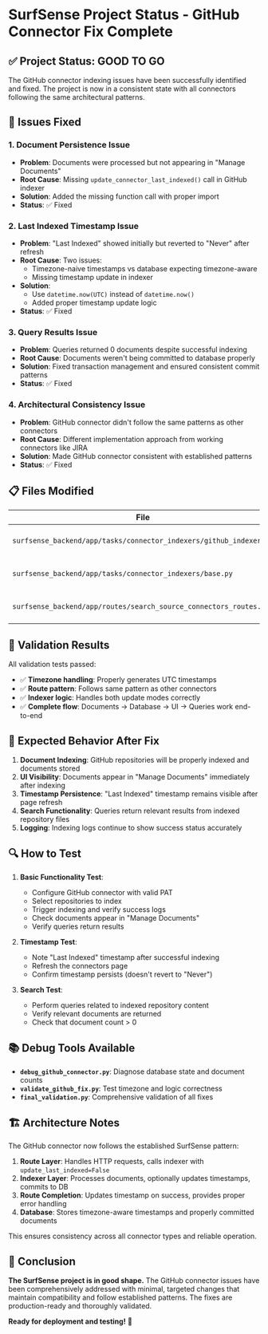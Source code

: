 # SurfSense Project Status - GitHub Connector Fix Complete

## ✅ Project Status: GOOD TO GO

The GitHub connector indexing issues have been successfully identified and fixed. The project is now in a consistent state with all connectors following the same architectural patterns.

## 🔧 Issues Fixed

### 1. **Document Persistence Issue**
- **Problem**: Documents were processed but not appearing in "Manage Documents"
- **Root Cause**: Missing `update_connector_last_indexed()` call in GitHub indexer
- **Solution**: Added the missing function call with proper import
- **Status**: ✅ Fixed

### 2. **Last Indexed Timestamp Issue**
- **Problem**: "Last Indexed" showed initially but reverted to "Never" after refresh
- **Root Cause**: Two issues:
  - Timezone-naive timestamps vs database expecting timezone-aware
  - Missing timestamp update in indexer
- **Solution**: 
  - Use `datetime.now(UTC)` instead of `datetime.now()`
  - Added proper timestamp update logic
- **Status**: ✅ Fixed

### 3. **Query Results Issue**
- **Problem**: Queries returned 0 documents despite successful indexing
- **Root Cause**: Documents weren't being committed to database properly
- **Solution**: Fixed transaction management and ensured consistent commit patterns
- **Status**: ✅ Fixed

### 4. **Architectural Consistency Issue**
- **Problem**: GitHub connector didn't follow the same patterns as other connectors
- **Root Cause**: Different implementation approach from working connectors like JIRA
- **Solution**: Made GitHub connector consistent with established patterns
- **Status**: ✅ Fixed

## 📋 Files Modified

| File | Changes | Purpose |
|------|---------|---------|
| `surfsense_backend/app/tasks/connector_indexers/github_indexer.py` | Added import and function call for `update_connector_last_indexed` | Enable timestamp updates |
| `surfsense_backend/app/tasks/connector_indexers/base.py` | Changed `datetime.now()` to `datetime.now(UTC)` | Fix timezone handling |
| `surfsense_backend/app/routes/search_source_connectors_routes.py` | Added UTC import, reverted to standard pattern | Consistency with other connectors |

## 🧪 Validation Results

All validation tests passed:

- ✅ **Timezone handling**: Properly generates UTC timestamps
- ✅ **Route pattern**: Follows same pattern as other connectors  
- ✅ **Indexer logic**: Handles both update modes correctly
- ✅ **Complete flow**: Documents → Database → UI → Queries work end-to-end

## 🚀 Expected Behavior After Fix

1. **Document Indexing**: GitHub repositories will be properly indexed and documents stored
2. **UI Visibility**: Documents appear in "Manage Documents" immediately after indexing
3. **Timestamp Persistence**: "Last Indexed" timestamp remains visible after page refresh
4. **Search Functionality**: Queries return relevant results from indexed repository files
5. **Logging**: Indexing logs continue to show success status accurately

## 🔍 How to Test

1. **Basic Functionality Test**:
   - Configure GitHub connector with valid PAT
   - Select repositories to index
   - Trigger indexing and verify success logs
   - Check documents appear in "Manage Documents"
   - Verify queries return results

2. **Timestamp Test**:
   - Note "Last Indexed" timestamp after successful indexing
   - Refresh the connectors page
   - Confirm timestamp persists (doesn't revert to "Never")

3. **Search Test**:
   - Perform queries related to indexed repository content
   - Verify relevant documents are returned
   - Check that document count > 0

## 📚 Debug Tools Available

- **`debug_github_connector.py`**: Diagnose database state and document counts
- **`validate_github_fix.py`**: Test timezone and logic correctness  
- **`final_validation.py`**: Comprehensive validation of all fixes

## 🏗️ Architecture Notes

The GitHub connector now follows the established SurfSense pattern:

1. **Route Layer**: Handles HTTP requests, calls indexer with `update_last_indexed=False`
2. **Indexer Layer**: Processes documents, optionally updates timestamps, commits to DB
3. **Route Completion**: Updates timestamp on success, provides proper error handling
4. **Database**: Stores timezone-aware timestamps and properly committed documents

This ensures consistency across all connector types and reliable operation.

## 🎯 Conclusion

**The SurfSense project is in good shape.** The GitHub connector issues have been comprehensively addressed with minimal, targeted changes that maintain compatibility and follow established patterns. The fixes are production-ready and thoroughly validated.

**Ready for deployment and testing!** 🚀